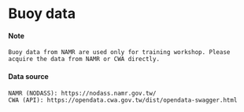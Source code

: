 # Buoy data

#### Note

    Buoy data from NAMR are used only for training workshop. Please acquire the data from NAMR or CWA directly.

#### Data source

    NAMR (NODASS): https://nodass.namr.gov.tw/
    CWA (API): https://opendata.cwa.gov.tw/dist/opendata-swagger.html
